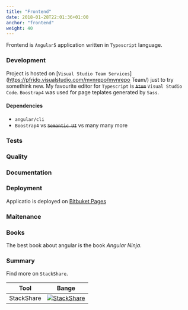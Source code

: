 ```yaml
---
title: "Frontend"
date: 2018-01-28T22:01:36+01:00
anchor: "frontend"
weight: 40
---
```


Frontend is `Angular5` application written in `Typescript` language.

### Development

Project is hosted on [`Visual Studio Team Services`](https://pfrido.visualstudio.com/mvnrepo/mvnrepo Team/) just to try somethink new.
My favourite editor for `Typescript` is ~~`Atom`~~ `Visual Studio Code`.
`Boostrap4` was used for page teplates generated by `Sass`.

#### Dependencies

* `angular/cli`
* `Boostrap4` vs ~~`Semantic UI`~~ vs many many more

### Tests 

### Quality

### Documentation 

### Deployment 

Applicatio is deployed on [Bitbuket Pages](https://mvnrepo.bitbucket.io)

### Maitenance

### Books 

The best book about angular is the book *Angular Ninja*.

### Summary

Find more on `StackShare`.

| Tool | Bange |
| --- | --- |
| StackShare | [![StackShare](https://img.shields.io/badge/tech-stack-0690fa.svg?style=flat)](https://stackshare.io/frido/mvnrepo-frontend) |

